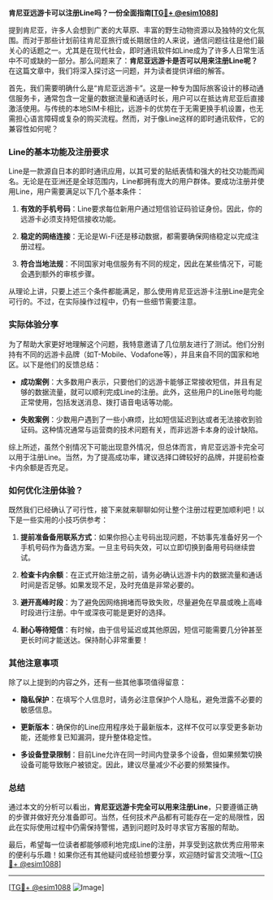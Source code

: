 **肯尼亚远游卡可以注册Line吗？一份全面指南[[TG💪+ @esim1088](https://t.me/s/esim1088)]**

提到肯尼亚，许多人会想到广袤的大草原、丰富的野生动物资源以及独特的文化氛围。而对于那些计划前往肯尼亚旅行或长期居住的人来说，通信问题往往是他们最关心的话题之一。尤其是在现代社会，即时通讯软件如Line成为了许多人日常生活中不可或缺的一部分。那么问题来了：**肯尼亚远游卡是否可以用来注册Line呢？** 在这篇文章中，我们将深入探讨这一问题，并为读者提供详细的解答。

首先，我们需要明确什么是“肯尼亚远游卡”。这是一种专为国际旅客设计的移动通信服务卡，通常包含一定量的数据流量和通话时长，用户可以在抵达肯尼亚后直接激活使用。与传统的本地SIM卡相比，远游卡的优势在于无需更换手机设置，也无需担心语言障碍或复杂的购买流程。然而，对于像Line这样的即时通讯软件，它的兼容性如何呢？

### Line的基本功能及注册要求

Line是一款源自日本的即时通讯应用，以其可爱的贴纸表情和强大的社交功能而闻名。无论是在亚洲还是全球范围内，Line都拥有庞大的用户群体。要成功注册并使用Line，用户需要满足以下几个基本条件：

1. **有效的手机号码**：Line要求每位新用户通过短信验证码验证身份。因此，你的远游卡必须支持短信接收功能。
   
2. **稳定的网络连接**：无论是Wi-Fi还是移动数据，都需要确保网络稳定以完成注册过程。

3. **符合当地法规**：不同国家对电信服务有不同的规定，因此在某些情况下，可能会遇到额外的审核步骤。

从理论上讲，只要上述三个条件都能满足，那么使用肯尼亚远游卡注册Line是完全可行的。不过，在实际操作过程中，仍有一些细节需要注意。

### 实际体验分享

为了帮助大家更好地理解这个问题，我特意邀请了几位朋友进行了测试。他们分别持有不同的远游卡品牌（如T-Mobile、Vodafone等），并且来自不同的国家和地区。以下是他们的反馈总结：

- **成功案例**：大多数用户表示，只要他们的远游卡能够正常接收短信，并且有足够的数据流量，就可以顺利完成Line的注册。此外，这些用户的Line账号均能正常使用，包括发送消息、拨打语音电话等功能。
  
- **失败案例**：少数用户遇到了一些小麻烦，比如短信延迟到达或者无法接收到验证码。这种情况通常与运营商的技术问题有关，而非远游卡本身的设计缺陷。

综上所述，虽然个别情况下可能出现意外情况，但总体而言，肯尼亚远游卡完全可以用于注册Line。当然，为了提高成功率，建议选择口碑较好的品牌，并提前检查卡内余额是否充足。

### 如何优化注册体验？

既然我们已经确认了可行性，接下来就来聊聊如何让整个注册过程更加顺利吧！以下是一些实用的小技巧供参考：

1. **提前准备备用联系方式**：如果你担心主号码出现问题，不妨事先准备好另一个手机号码作为备选方案。一旦主号码失效，可以立即切换到备用号码继续尝试。

2. **检查卡内余额**：在正式开始注册之前，请务必确认远游卡内的数据流量和通话时间是否足够。如果发现不足，及时充值是非常必要的。

3. **避开高峰时段**：为了避免因网络拥堵而导致失败，尽量避免在早晨或晚上高峰时段进行注册。中午或深夜可能是更好的选择。

4. **耐心等待短信**：有时候，由于信号延迟或其他原因，短信可能需要几分钟甚至更长时间才能送达。保持耐心非常重要！

### 其他注意事项

除了以上提到的内容之外，还有一些其他事项值得留意：

- **隐私保护**：在填写个人信息时，请务必注意保护个人隐私，避免泄露不必要的敏感信息。
  
- **更新版本**：确保你的Line应用程序处于最新版本，这样不仅可以享受更多新功能，还能修复已知漏洞，提升整体稳定性。

- **多设备登录限制**：目前Line允许在同一时间内登录多个设备，但如果频繁切换设备可能导致账户被锁定。因此，建议尽量减少不必要的频繁操作。

### 总结

通过本文的分析可以看出，**肯尼亚远游卡完全可以用来注册Line**，只要遵循正确的步骤并做好充分准备即可。当然，任何技术产品都有可能存在一定的局限性，因此在实际使用过程中仍需保持警惕，遇到问题时及时寻求官方客服的帮助。

最后，希望每一位读者都能够顺利地完成Line的注册，并享受到这款优秀应用带来的便利与乐趣！如果你还有其他疑问或经验想要分享，欢迎随时留言交流哦～[[TG💪+ @esim1088](https://t.me/s/esim1088)]

---

[[TG💪+ @esim1088](https://t.me/s/esim1088) ![Image](https://i.postimg.cc/4NQfJmqS/Snipaste-2025-05-13-00-14-12.png)]